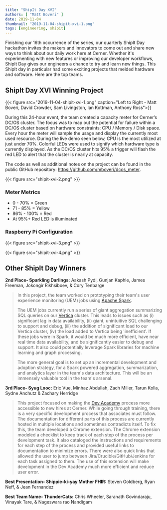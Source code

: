 ```yaml
---
title: "ShipIt Day XVI"
authors: [ "Matt Boveri" ]
date: 2019-11-04
thumbnail: "2019-11-04-shipit-xvi-1.png"
tags: [engineering, shipit]
---
```


Finishing our 16th occurrence of the series, our quarterly ShipIt Day hackathon invites the makers and innovators to come out and share new ways to think about our daily work here at Cerner. Whether it's experimenting with new features or improving our developer workflows, ShipIt Day gives our engineers a chance to try and learn new things. This ShipIt day in particular had some exciting projects that melded hardware and software. Here are the top teams.

## ShipIt Day XVI Winning Project

 {{< figure src="2019-11-04-shipit-xvi-1.png" caption="Left to Right - Matt Boveri, David Crowder, Sam Livingston, Ian Kottman, Anthony Ross">}}

During this 24-hour event, the team created a capacity meter for Cerner’s DC/OS cluster. The focus was to map out the potential for failure within a DC/OS cluster based on hardware constraints: CPU / Memory / Disk space. Every hour the meter will sample the usage and display the currently most used resource. During the live demo seen below, CPU is the most utilized at just under 70%. Colorful LEDs were used to signify which hardware type is currently displayed. As the DC/OS cluster hits 95% a trigger will flash the red LED to alert that the cluster is nearly at capacity.

The code as well as additional notes on the project can be found in the public GitHub repository: https://github.com/mboveri/dcos_meter.

{{< figure src="shipit-xvi-2.png" >}}

### Meter Metrics

- 0 - 70% = Green
- 71 - 85% = Yellow
- 86% - 100% = Red
- At 95%+ Red LED is illuminated

### Raspberry Pi Configuration

{{< figure src="shipit-xvi-3.png" >}}

{{< figure src="shipit-xvi-4.png" >}}

## Other ShipIt Day Winners
**2nd Place- Sparkling Darlings:** Aakash Pydi, Gunjan Kaphle, James Freeman, Jokongir Rikhsiboev, & Cory Tenbarge

> In this project, the team worked on prototyping their team's user experience monitoring (UEM) jobs using [Apache Spark](https://spark.apache.org).
>
> The UEM jobs currently run a series of giant aggregation summarizing SQL queries on our [Vertica](https://www.vertica.com/) cluster. This leads to issues such as (i) significant lag in data availability, (ii) giant, unintuitive SQL challenging to support and debug, (iii) the addition of significant load to our Vertica cluster, (iv) the load added to Vertica being 'inefficient'.  If these jobs were in Spark, it would be much more efficient, have near real time data availability, and be significantly easier to debug and support. It also could potentially leverage Spark libraries for machine learning and graph processing.
>
> The more general goal is to set up an incremental development and adoption strategy, for a Spark powered aggregation, summarization, and analytics layer in the team's data architecture. This will be an immensely valuable tool in the team's arsenal.


**3rd Place- Syug Looc:** Eric Vue, Minhaz Abdullah, Zach Miller, Tarun Kolla, Sydne Anchutz & Zachary Herridge

> This project focused on making the [Dev Academy](https://engineering.cerner.com/blog/devacademy-six-years-later/) process more accessible to new hires at Cerner. While going through training, there is a very specific development process that associates must follow. The documentation for different parts of this process are currently hosted in multiple locations and sometimes contradicts itself. To fix this, the team developed a Chrome extension. The Chrome extension modeled a checklist to keep track of each step of the process per development task. It also cataloged the instructions and requirements for each step of the process and provided useful links to documentation to minimize errors. There were also quick links that allowed the user to jump between Jira/Crucible/GitHub/Jenkins for each task assigned to them. The use of this extension will make development in the Dev Academy much more efficient and reduce user error.


**Best Presentation- Shippie-ki-yay Mother FHIR:** Steven Goldberg, Ryan Neff, & Jean Fernandez

**Best Team Name- ThunderCats:** Chris Wheeler, Saranath Govindaraju, Vinayak Tare, & Nageswara rao Nandigam

